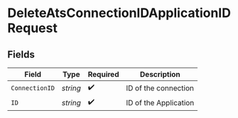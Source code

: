 # DeleteAtsConnectionIDApplicationIDRequest


## Fields

| Field                 | Type                  | Required              | Description           |
| --------------------- | --------------------- | --------------------- | --------------------- |
| `ConnectionID`        | *string*              | :heavy_check_mark:    | ID of the connection  |
| `ID`                  | *string*              | :heavy_check_mark:    | ID of the Application |